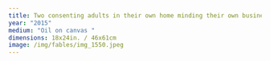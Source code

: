 ```yaml
---
title: Two consenting adults in their own home minding their own business
year: "2015"
medium: "Oil on canvas "
dimensions: 18x24in. / 46x61cm
image: /img/fables/img_1550.jpeg
---
```




